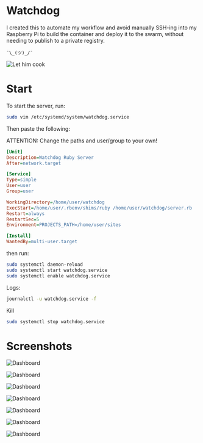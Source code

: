 # Watchdog

I created this to automate my workflow and avoid manually SSH-ing into my Raspberry Pi to build the container and deploy it to the swarm, without needing to publish to a private registry.

```
¯\_(ツ)_/¯ 
```

![Let him cook](./.github/lhc.jpg)

# Start

To start the server, run:

```sh
sudo vim /etc/systemd/system/watchdog.service
```

Then paste the following:

ATTENTION: Change the paths and user/group to your own!

```ini
[Unit]
Description=Watchdog Ruby Server
After=network.target

[Service]
Type=simple
User=user
Group=user

WorkingDirectory=/home/user/watchdog
ExecStart=/home/user/.rbenv/shims/ruby /home/user/watchdog/server.rb
Restart=always
RestartSec=5
Environment=PROJECTS_PATH=/home/user/sites

[Install]
WantedBy=multi-user.target
```

then run:

```sh
sudo systemctl daemon-reload
sudo systemctl start watchdog.service
sudo systemctl enable watchdog.service
```

Logs:

```sh
journalctl -u watchdog.service -f
```

Kill

```sh
sudo systemctl stop watchdog.service
```

# Screenshots

![Dashboard](./.github/dashboard.jpg)

![Dashboard](./.github/jobs.jpg)

![Dashboard](./.github/job-details.jpg)

![Dashboard](./.github/job-details2.jpg)

![Dashboard](./.github/job-done.jpg)

![Dashboard](./.github/logs.jpg)

![Dashboard](./.github/log-page.jpg)
